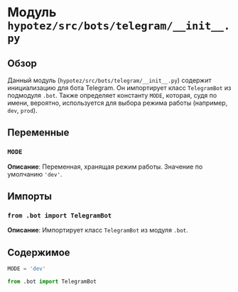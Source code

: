 # Модуль `hypotez/src/bots/telegram/__init__.py`

## Обзор

Данный модуль (`hypotez/src/bots/telegram/__init__.py`) содержит инициализацию для бота Telegram. Он импортирует класс `TelegramBot` из подмодуля `.bot`.  Также определяет константу `MODE`, которая, судя по имени, вероятно, используется для выбора режима работы (например, `dev`, `prod`).

## Переменные

### `MODE`

**Описание**: Переменная, хранящая режим работы. Значение по умолчанию `'dev'`.

## Импорты

### `from .bot import TelegramBot`

**Описание**: Импортирует класс `TelegramBot` из модуля `.bot`.

## Содержимое

```python
MODE = 'dev'

from .bot import TelegramBot
```